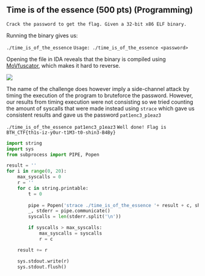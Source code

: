 ## Time is of the essence (500 pts) (Programming)

```Crack the password to get the flag. Given a 32-bit x86 ELF binary.```

Running the binary gives us:

```./time_is_of_the_essence``` 
```Usage: ./time_is_of_the_essence <password>```

Opening the file in IDA reveals that the binary is compiled using [MoVfuscator](https://github.com/xoreaxeaxeax/movfuscator), which makes it hard to reverse.

<img src="https://i.imgur.com/rnz5HwD.png">

The name of the challenge does however imply a side-channel attack by timing the execution of the program to bruteforce the password. However, our results from timing execution were not consisting so we tried counting the amount of syscalls that were made instead using `strace` which gave us consistent results and gave us the password `pat1enc3_p1eaz3`

```./time_is_of_the_essence pat1enc3_p1eaz3```
```Well done! Flag is BTH_CTF{th1s-iz-y0ur-t1M3-t0-shin3-B4By}```

```python
import string
import sys
from subprocess import PIPE, Popen

result = ''
for i in range(0, 20):
    max_syscalls = 0
    r = ''
    for c in string.printable:
        t = 0
    
        pipe = Popen('strace ./time_is_of_the_essence '+ result + c, shell=True, stdout=PIPE, stderr=PIPE)
        _, stderr = pipe.communicate()
        syscalls = len(stderr.split('\n'))        

        if syscalls > max_syscalls:
            max_syscalls = syscalls
            r = c

    result += r

    sys.stdout.write(r)
    sys.stdout.flush()
```